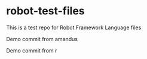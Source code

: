 # robot-test-files

This is a test repo for Robot Framework Language files

Demo commit from amandus

Demo commit from r

